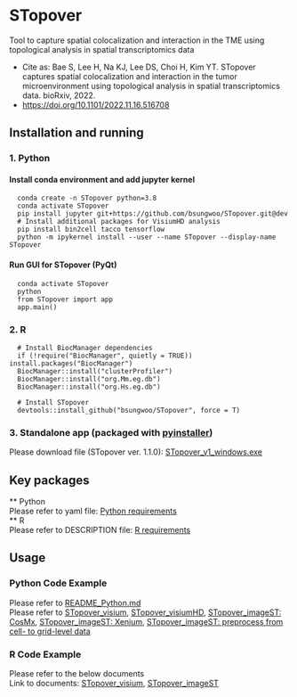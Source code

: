 # STopover
Tool to capture spatial colocalization and interaction in the TME using topological analysis in spatial transcriptomics data  
* Cite as: Bae S, Lee H, Na KJ, Lee DS, Choi H, Kim YT. STopover captures spatial colocalization and interaction in the tumor microenvironment using topological analysis in spatial transcriptomics data. bioRxiv, 2022.  
* https://doi.org/10.1101/2022.11.16.516708  

## Installation and running
### 1. Python
#### Install conda environment and add jupyter kernel
```Plain Text  
  conda create -n STopover python=3.8
  conda activate STopover
  pip install jupyter git+https://github.com/bsungwoo/STopover.git@dev
  # Install additional packages for VisiumHD analysis
  pip install bin2cell tacco tensorflow
  python -m ipykernel install --user --name STopover --display-name STopover
```
#### Run GUI for STopover (PyQt)
```Plain Text
  conda activate STopover
  python
  from STopover import app
  app.main()
```
### 2. R
```Plain Text
  # Install BiocManager dependencies
  if (!require("BiocManager", quietly = TRUE)) install.packages("BiocManager")
  BiocManager::install("clusterProfiler")
  BiocManager::install("org.Mm.eg.db")
  BiocManager::install("org.Hs.eg.db")
  
  # Install STopover
  devtools::install_github("bsungwoo/STopover", force = T)
```
### 3. Standalone app (packaged with [pyinstaller](https://github.com/pyinstaller/pyinstaller))  
Please download file (STopover ver. 1.1.0): [STopover_v1_windows.exe](https://github.com/bsungwoo/STopover/releases/download/v1.1.0/STopover_1.1.0_windows.exe)  

## Key packages
** Python  
Please refer to yaml file: [Python requirements](https://github.com/bsungwoo/STopover/blob/master/STopover_env.yaml)  
** R  
Please refer to DESCRIPTION file: [R requirements](https://github.com/bsungwoo/STopover/blob/master/DESCRIPTION)  

## Usage
### Python Code Example
Please refer to [README_Python.md](https://github.com/bsungwoo/STopover/blob/master/STopover/README_Python.md)  
Please refer to [STopover_visium](https://github.com/bsungwoo/STopover/blob/master/notebooks/Visium_example.ipynb), [STopover_visiumHD](https://github.com/bsungwoo/STopover/blob/master/notebooks/VisiumHD_example.ipynb), [STopover_imageST: CosMx](https://github.com/bsungwoo/STopover/blob/master/notebooks/CosMx_example.ipynb), [STopover_imageST: Xenium](https://github.com/bsungwoo/STopover/blob/master/notebooks/Xenium_example.ipynb), [STopover_imageST: preprocess from cell- to grid-level data](https://github.com/bsungwoo/STopover/blob/master/notebooks/Xenium_cell_adata_preprocess.ipynb)  

### R Code Example
Please refer to the below documents  
Link to documents: [STopover_visium](https://rpubs.com/bsungwoo/STopover_visium), [STopover_imageST](https://rpubs.com/bsungwoo/STopover_cosmx)  